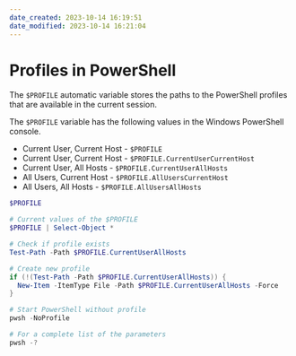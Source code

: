 ```yaml
---
date_created: 2023-10-14 16:19:51
date_modified: 2023-10-14 16:21:04
---
```

# Profiles in PowerShell

The `$PROFILE` automatic variable stores the paths to the PowerShell profiles that are available in the current session.

The `$PROFILE` variable has the following values in the Windows PowerShell console.

- Current User, Current Host - `$PROFILE`
- Current User, Current Host - `$PROFILE.CurrentUserCurrentHost`
- Current User, All Hosts - `$PROFILE.CurrentUserAllHosts`
- All Users, Current Host - `$PROFILE.AllUsersCurrentHost`
- All Users, All Hosts - `$PROFILE.AllUsersAllHosts`

```PowerShell
$PROFILE

# Current values of the $PROFILE
$PROFILE | Select-Object *

# Check if profile exists
Test-Path -Path $PROFILE.CurrentUserAllHosts

# Create new profile
if (!(Test-Path -Path $PROFILE.CurrentUserAllHosts)) {
  New-Item -ItemType File -Path $PROFILE.CurrentUserAllHosts -Force
}

# Start PowerShell without profile
pwsh -NoProfile

# For a complete list of the parameters
pwsh -?
```

